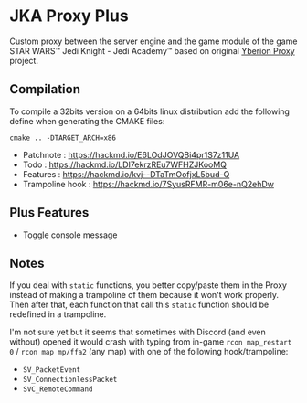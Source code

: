# JKA Proxy Plus
Custom proxy between the server engine and the game module of the game STAR WARS™ Jedi Knight - Jedi Academy™ based on original [Yberion Proxy](https://github.com/Yberion/JKA_YBEProxy) project.

## Compilation

To compile a 32bits version on a 64bits linux distribution add the following define when generating the CMAKE files:

``cmake .. -DTARGET_ARCH=x86``

- Patchnote : https://hackmd.io/E6LOdJOVQBi4pr1S7z11UA
- Todo : https://hackmd.io/LDI7ekrzREu7WFHZJKooMQ
- Features : https://hackmd.io/kvj--DTaTmOofjxL5bud-Q
- Trampoline hook : https://hackmd.io/7SyusRFMR-m06e-nQ2ehDw

## Plus Features

- Toggle console message

## Notes

If you deal with `static` functions, you better copy/paste them in the Proxy instead of making a trampoline of them because it won't work properly.  
Then after that, each function that call this `static` function should be redefined in a trampoline.  

I'm not sure yet but it seems that sometimes with Discord (and even without) opened it would crash with typing from in-game `rcon map_restart 0` / `rcon map mp/ffa2` (any map) with one of the following hook/trampoline:  

- `SV_PacketEvent`
- `SV_ConnectionlessPacket`
- `SVC_RemoteCommand`
